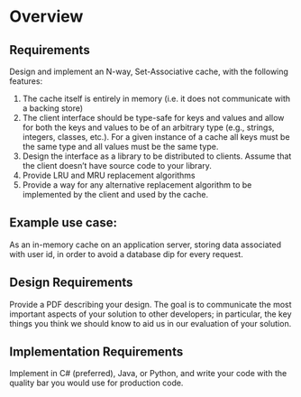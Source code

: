 # Overview

## Requirements
Design and implement an N-way, Set-Associative cache, with the following features:
1. The cache itself is entirely in memory (i.e. it does not communicate with a backing store)
2. The client interface should be type-safe for keys and values and allow for both the keys and values to be of an arbitrary type (e.g., strings, integers, classes, etc.). For a given instance of a cache all keys must be the same type and all values must be the same type.
3. Design the interface as a library to be distributed to clients. Assume that the client doesn’t have source code to your library.
4. Provide LRU and MRU replacement algorithms
5. Provide a way for any alternative replacement algorithm to be implemented by the client and used by the cache.

## Example use case:
As an in-memory cache on an application server, storing data associated with user id, in order to avoid a database dip for every request.


## Design Requirements
Provide a PDF describing your design. The goal is to communicate the most important aspects of your solution to other developers; in particular, the key things you think we should know to aid us in our evaluation of your solution.

## Implementation Requirements
Implement in C# (preferred),&nbsp;Java,&nbsp;or Python, and write your code with the quality bar you would use for production code.
